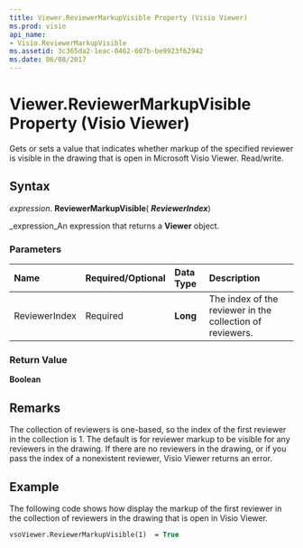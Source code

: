 ```yaml
---
title: Viewer.ReviewerMarkupVisible Property (Visio Viewer)
ms.prod: visio
api_name:
- Visio.ReviewerMarkupVisible
ms.assetid: 3c365da2-1eac-0462-607b-be9923f62942
ms.date: 06/08/2017
---
```



# Viewer.ReviewerMarkupVisible Property (Visio Viewer)

Gets or sets a value that indicates whether markup of the specified reviewer is visible in the drawing that is open in Microsoft Visio Viewer. Read/write.


## Syntax

 _expression_. **ReviewerMarkupVisible**( **_ReviewerIndex_**)

 _expression_An expression that returns a **Viewer** object.


### Parameters



|**Name**|**Required/Optional**|**Data Type**|**Description**|
|:-----|:-----|:-----|:-----|
|ReviewerIndex|Required| **Long**|The index of the reviewer in the collection of reviewers.|

### Return Value

 **Boolean**


## Remarks

The collection of reviewers is one-based, so the index of the first reviewer in the collection is 1. The default is for reviewer markup to be visible for any reviewers in the drawing. If there are no reviewers in the drawing, or if you pass the index of a nonexistent reviewer, Visio Viewer returns an error.


## Example

The following code shows how display the markup of the first reviewer in the collection of reviewers in the drawing that is open in Visio Viewer.


```vb
vsoViewer.ReviewerMarkupVisible(1)  = True
```


